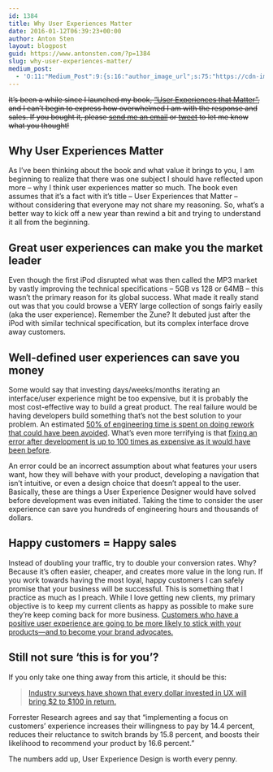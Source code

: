```yaml
---
id: 1384
title: Why User Experiences Matter
date: 2016-01-12T06:39:23+00:00
author: Anton Sten
layout: blogpost
guid: https://www.antonsten.com/?p=1384
slug: why-user-experiences-matter/
medium_post:
  - 'O:11:"Medium_Post":9:{s:16:"author_image_url";s:75:"https://cdn-images-2.medium.com/fit/c/200/200/1*sBkMGX19CG9furNqzt-uBg.jpeg";s:10:"author_url";s:29:"https://medium.com/@antonsten";s:10:"cross_link";s:3:"yes";s:2:"id";s:12:"3f6069d45f3d";s:21:"follower_notification";s:3:"yes";s:7:"license";s:19:"all-rights-reserved";s:14:"publication_id";s:2:"-1";s:6:"status";s:5:"draft";s:3:"url";s:42:"https://medium.com/@antonsten/3f6069d45f3d";}'
---
```

~~It’s been a while since I launched my book, <a href="https://www.antonsten.com/book/" target="_blank">“User Experiences that Matter”</a>, and I can’t begin to express how overwhelmed I am with the response and sales. If you bought it, please [send me an email](mailto:anton@www.antonsten.com) or [tweet](https://twitter.com/antonsten) to let me know what you thought!~~

## Why User Experiences Matter

As I’ve been thinking about the book and what value it brings to you, I am beginning to realize that there was one subject I should have reflected upon more &#8211; why I think user experiences matter so much. The book even assumes that it’s a fact with it’s title &#8211; User Experiences that Matter &#8211; without considering that everyone may not share my reasoning. So, what’s a better way to kick off a new year than rewind a bit and trying to understand it all from the beginning.

## Great user experiences can make you the market leader

Even though the first iPod disrupted what was then called the MP3 market by vastly improving the technical specifications &#8211; 5GB vs 128 or 64MB &#8211; this wasn’t the primary reason for its global success. What made it really stand out was that you could browse a VERY large collection of songs fairly easily (aka the user experience). Remember the Zune? It debuted just after the iPod with similar technical specification, but its complex interface drove away customers.

## Well-defined user experiences can save you money

Some would say that investing days/weeks/months iterating an interface/user experience might be too expensive, but it is probably the most cost-effective way to build a great product. The real failure would be having developers build something that’s not the best solution to your problem. An estimated <a href="http://www.usability.gov/what-and-why/benefits-of-ucd.html" target="_blank">50% of engineering time is spent on doing rework that could have been avoided</a>. What’s even more terrifying is that <a href="https://www.youtube.com/watch?v=O94kYyzqvTc#t=11" target="_blank">fixing an error after development is up to 100 times as expensive as it would have been before</a>.

An error could be an incorrect assumption about what features your users want, how they will behave with your product, developing a navigation that isn’t intuitive, or even a design choice that doesn’t appeal to the user. Basically, these are things a User Experience Designer would have solved before development was even initiated. Taking the time to consider the user experience can save you hundreds of engineering hours and thousands of dollars.

## Happy customers = Happy sales

Instead of doubling your traffic, try to double your conversion rates. Why? Because it’s often easier, cheaper, and creates more value in the long run. If you work towards having the most loyal, happy customers I can safely promise that your business will be successful. This is something that I practice as much as I preach. While I love getting new clients, my primary objective is to keep my current clients as happy as possible to make sure they’re keep coming back for more business. <a href="http://www.smashingmagazine.com/2011/08/26/taking-a-customer-from-like-to-love-the-ux-of-long-term-relationships/" target="_blank">Customers who have a positive user experience are going to be more likely to stick with your products—and to become your brand advocates.</a>

## Still not sure ‘this is for you’?

If you only take one thing away from this article, it should be this:

> <a href="http://www.fastcodesign.com/1669283/dollars-and-sense-the-business-case-for-investing-in-ui-design" target="_blank">Industry surveys have shown that every dollar invested in UX will bring $2 to $100 in return.</a>

Forrester Research agrees and say that “implementing a focus on customers’ experience increases their willingness to pay by 14.4 percent, reduces their reluctance to switch brands by 15.8 percent, and boosts their likelihood to recommend your product by 16.6 percent.&#8221;

The numbers add up, User Experience Design is worth every penny.
